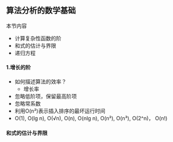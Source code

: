 ## 算法分析的数学基础

本节内容

- 计算复杂性函数的阶
- 和式的估计与界限
- 递归方程

#### 1.增长的阶

- 如何描述算法的效率？
  - 增长率
- 忽略低阶项，保留最高阶项
- 忽略常系数
- 利用O(n²)表示插入排序的最坏运行时间
- O(1), O(lg n), O(√n), O(n), O(nlg n), O(n²), O(n³), O(2^n)， O(n!)



#### 和式的估计与界限




